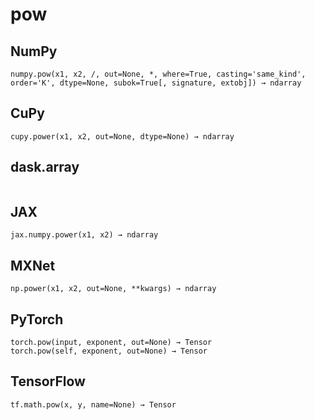 # pow

## NumPy

```
numpy.pow(x1, x2, /, out=None, *, where=True, casting='same_kind', order='K', dtype=None, subok=True[, signature, extobj]) → ndarray
```

## CuPy

```
cupy.power(x1, x2, out=None, dtype=None) → ndarray
```

## dask.array

```

```

## JAX

```
jax.numpy.power(x1, x2) → ndarray
```

## MXNet

```
np.power(x1, x2, out=None, **kwargs) → ndarray
```

## PyTorch

```
torch.pow(input, exponent, out=None) → Tensor
torch.pow(self, exponent, out=None) → Tensor
```

## TensorFlow

```
tf.math.pow(x, y, name=None) → Tensor
```
